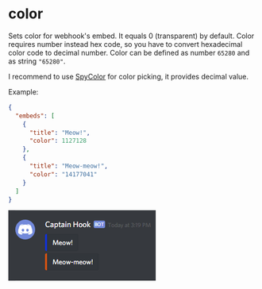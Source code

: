 # color

Sets color for webhook's embed. It equals 0 (transparent) by default. Color requires number instead hex code, so you have to convert hexadecimal color code to decimal number. Color can be defined as number `65280` and as string `"65280"`.

I recommend to use [SpyColor](https://www.spycolor.com/) for color picking, it provides decimal value.

Example:

```json
{
  "embeds": [
    {
      "title": "Meow!",
      "color": 1127128
    },
    {
      "title": "Meow-meow!",
      "color": "14177041"
    }
  ]
}
```

![color example](../../img/structure/embed/color.png)
